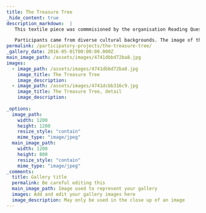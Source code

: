 ```yaml
---
title: The Treasure Tree
_hide_content: true
description_markdown:  |
   This textile piece was commmisioned by the organisation Reading Quest. Children of all ages,parents and grandparents contibuted to the panel as part of the event 'The Gigantic Children's Treasure Hunt' held at Oxford Town Hall in May 2007. Participants were asked to explore the idea of 'books as treasure' or 'books as refuge'. The individual contributions make up the leaves of 'The Treasure Tree'.

   Participants came from diverse cultural backgrounds. The image of the tree can be a way of symbolising growth and learning as well as providing shelter and refuge across different cultures
permalink: /participatory-projects/the-treasure-tree/
_gallery_date: 2016-05-01T00:00:00.000Z
main_image_path: /assets/images/4741dbbd72ba8.jpg
images:            
  - image_path: /assets/images/4741dbbd72ba8.jpg
    image_title: The Treasure Tree
    image_description:   
  - image_path: /assets/images/4741dcbb316c9.jpg
    image_title: The Treasure Tree, detail
    image_description: 
      
_options:
  image_path:
    width: 1200
    height: 1200
    resize_style: "contain"
    mime_type: "image/jpeg"
  main_image_path:
    width: 1200
    height: 800
    resize_style: "contain"
    mime_type: "image/jpeg"
_comments:
  title: Gallery title
  permalink: Be careful editing this
  main_image_path: Image used to represent your gallery
  images: Add and edit your gallery images here
  image_description: May only be used in the close up of an image
---
```


